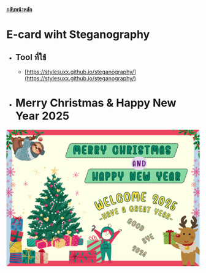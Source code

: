 **[กลับหน้าหลัก](README.md)**
# E-card wiht Steganography
  - ## Tool ที่ใช้
    - [https://stylesuxx.github.io/steganography/](https://stylesuxx.github.io/steganography/)

- # Merry Christmas & Happy New Year 2025

![E-card](/img/Encode_Image.png)
